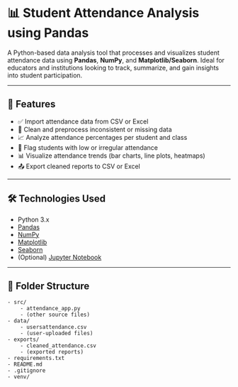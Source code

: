 # 📊 Student Attendance Analysis using Pandas

A Python-based data analysis tool that processes and visualizes student attendance data using **Pandas**, **NumPy**, and **Matplotlib/Seaborn**. Ideal for educators and institutions looking to track, summarize, and gain insights into student participation.

---

## 📌 Features

- ✅ Import attendance data from CSV or Excel
- 🧹 Clean and preprocess inconsistent or missing data
- 📈 Analyze attendance percentages per student and class
- 🚨 Flag students with low or irregular attendance
- 📊 Visualize attendance trends (bar charts, line plots, heatmaps)
- 📤 Export cleaned reports to CSV or Excel

---

## 🛠️ Technologies Used

- Python 3.x
- [Pandas](https://pandas.pydata.org/)
- [NumPy](https://numpy.org/)
- [Matplotlib](https://matplotlib.org/)
- [Seaborn](https://seaborn.pydata.org/)
- (Optional) [Jupyter Notebook](https://jupyter.org/)

---

## 📂 Folder Structure

```
- src/
    - attendance_app.py
    - (other source files)
- data/
    - usersattendance.csv
    - (user-uploaded files)
- exports/
    - cleaned_attendance.csv
    - (exported reports)
- requirements.txt
- README.md
- .gitignore
- venv/
```

